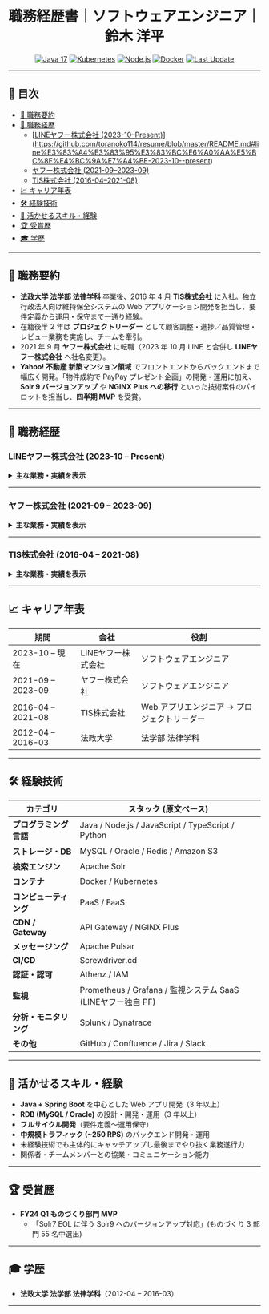 <!-- =========================================================
README.md ─ 原文準拠・フル情報版（スタイル保持）
========================================================= -->

<h1 align="center">職務経歴書｜ソフトウェアエンジニア｜鈴木 洋平</h1>

<p align="center">
  <!-- Tech / profile badges (原文にある技術のみ表示) -->
  <a href="https://openjdk.org/"><img src="https://img.shields.io/badge/Java-17-blue?logo=openjdk" alt="Java&nbsp;17"></a>
  <a href="https://kubernetes.io/"><img src="https://img.shields.io/badge/Kubernetes-blue?logo=kubernetes" alt="Kubernetes"></a>
  <a href="https://nodejs.org/"><img src="https://img.shields.io/badge/Node.js-green?logo=node.js" alt="Node.js"></a>
  <a href="https://docs.docker.com/"><img src="https://img.shields.io/badge/Docker-blue?logo=docker" alt="Docker"></a>
  <a href="https://img.shields.io/github/last-commit/toranoko114/resume">
    <img src="https://img.shields.io/github/last-commit/toranoko114/resume?label=Last%20Update" alt="Last&nbsp;Update">
  </a>
</p>

---

## 📑 目次
- [📝 職務要約](#職務要約)
- [🏢 職務経歴](#職務経歴)
  - [[LINEヤフー株式会社 (2023-10–Present)](#LINEヤフー株式会社 (2023-10 – Present))](https://github.com/toranoko114/resume/blob/master/README.md#line%E3%83%A4%E3%83%95%E3%83%BC%E6%A0%AA%E5%BC%8F%E4%BC%9A%E7%A4%BE-2023-10--present)
  - [ヤフー株式会社 (2021-09–2023-09)](#ヤフー株式会社-2021-09–2023-09)
  - [TIS株式会社 (2016-04–2021-08)](#tis株式会社-2016-04–2021-08)
- [📈 キャリア年表](#キャリア年表)
- [🛠️ 経験技術](#経験技術)
- [💪 活かせるスキル・経験](#活かせるスキル経験)
- [🏆 受賞歴](#受賞歴)
- [🎓 学歴](#学歴)

---

## 📝 職務要約
- **法政大学 法学部 法律学科** 卒業後、2016 年 4 月 **TIS株式会社** に入社。独立行政法人向け維持保全システムの Web アプリケーション開発を担当し、要件定義から運用・保守まで一通り経験。  
- 在籍後半 2 年は **プロジェクトリーダー** として顧客調整・進捗／品質管理・レビュー業務を実施し、チームを牽引。  
- 2021 年 9 月 **ヤフー株式会社** に転職（2023 年 10 月 LINE と合併し **LINEヤフー株式会社** へ社名変更）。  
- **Yahoo! 不動産 新築マンション領域** でフロントエンドからバックエンドまで幅広く開発。「物件成約で PayPay プレゼント企画」の開発・運用に加え、**Solr 9 バージョンアップ** や **NGINX Plus への移行** といった技術案件のパイロットを担当し、**四半期 MVP** を受賞。  

---

## 🏢 職務経歴

### LINEヤフー株式会社 (2023-10 – Present)
<details>
<summary><strong>主な業務・実績を表示</strong></summary>

| # | テーマ | 概要・成果 |
|:-:|-------|-----------|
| 1 | 物件数 No.1 奪還<br>公式サイトクロール対応 | - SUUMO へ奪われた物件数首位を奪還するための大規模改修<br>- フロントほぼ全画面（**約 200 ファイル**）を修正<br>- **1 週間前倒し**で無事故リリースし、翌週首位奪還を達成 |
| 2 | 社内プラットフォーム<br>(Kong→NGINX Plus) 移行 | - Internet 公開ドメイン **10 件** を対象に移行<br>- パイロット 1 ドメイン完了後にドキュメント／テスト／CI/CD を整備<br>- すべてのサービスを **無事故** でリリース完遂 |
| 3 | List-Unsubscribe 対応 | - Gmail ガイドライン対応でメールヘッダを追加<br>- **MQ → FaaS** のイベントドリブン構成でオプトアウト自動処理<br>- 個人情報案件として情報セキュリティ責任者レビューを実施 |
| 4 | Solr 7 → 9 バージョンアップ | - 21 コア中 1 コアをパイロットで担当（Solr 未経験からキャッチアップ）<br>- ドキュメント整備で後続コアの工数を **30→9 人日 (約 30% 減)** に短縮<br>- 期限内・無事故リリース |
| 5 | プライベート Kubernetes 移行 | - 新築マンション領域のパイロットを担当し **無事故完遂**<br>- 移行ノウハウを社員／業務委託メンバーへ展開 |
| 6 | E2E テスト導入 &<br>Change Lead Time 改善 | - 資料請求・見学予約フローに自動リグレッションテストを導入<br>- ブランチ戦略を **Git Flow → GitHub Flow** へ変更し、<br>前年同期比 **21%**, 直近 3 か月比 **60%** の CLT 削減を達成 |

</details>

---

### ヤフー株式会社 (2021-09 – 2023-09)
<details>
<summary><strong>主な業務・実績を表示</strong></summary>

| # | テーマ | 概要・成果 |
|:-:|-------|-----------|
| 1 | 物件成約で PayPay<br>プレゼント企画 (第1–4弾) | - **第1弾:** 新規バッチ機能を設計〜運用（排他制御・トランザクション管理を重視）<br>- **第2弾:** ユーザリスト自動抽出機能で通知業務を効率化<br>- **第3弾:** 約 **5 人月** の開発ディレクション／設計／運用を担当<br>- **第4弾:** 要件定義フェーズに早期介入し手戻りゼロ・テスト工数削減 |
| 2 | アプリ誤問合せ事故<br>ポストモーテム | - 本番誤問合せ事故の応急処置・事故レビュー・再発防止を実施<br>- WEB チームとアプリチームの橋渡しを担当し、再発ゼロを継続 |
| 3 | Java 17 + Spring Boot 3<br>バージョンアップ | - 自担当 **2 リポジトリ**＋委託 **8 リポジトリ** を期限内・無事故で移行 |

</details>

---

### TIS株式会社 (2016-04 – 2021-08)
<details>
<summary><strong>主な業務・実績を表示</strong></summary>

| # | テーマ | 概要・成果 |
|:-:|-------|-----------|
| 1 | プロジェクトマネジメント | - 2 億円規模 PJ を対象に **PJ 計画・仕様調整・原価／進捗／品質管理** を実施し完遂 |
| 2 | 要件定義・設計 | - 要件定義、基本設計、詳細設計の作成およびレビュー |
| 3 | 実装・テスト | - 実装／レビュー、テスト計画策定・仕様書作成・試験実施を担当 |

</details>

---

## 📈 キャリア年表

| 期間 | 会社 | 役割 |
|------|------|------|
| 2023-10 – 現在 | LINEヤフー株式会社 | ソフトウェアエンジニア |
| 2021-09 – 2023-09 | ヤフー株式会社 | ソフトウェアエンジニア |
| 2016-04 – 2021-08 | TIS株式会社 | Web アプリエンジニア → プロジェクトリーダー |
| 2012-04 – 2016-03 | 法政大学 | 法学部 法律学科 |

---

## 🛠️ 経験技術
| カテゴリ | スタック (原文ベース) |
|---|---|
| **プログラミング言語** | Java / Node.js / JavaScript / TypeScript / Python |
| **ストレージ・DB** | MySQL / Oracle / Redis / Amazon S3 |
| **検索エンジン** | Apache Solr |
| **コンテナ** | Docker / Kubernetes |
| **コンピューティング** | PaaS / FaaS |
| **CDN / Gateway** | API Gateway / NGINX Plus |
| **メッセージング** | Apache Pulsar |
| **CI/CD** | Screwdriver.cd |
| **認証・認可** | Athenz / IAM |
| **監視** | Prometheus / Grafana / 監視システム SaaS (LINEヤフー独自 PF) |
| **分析・モニタリング** | Splunk / Dynatrace |
| **その他** | GitHub / Confluence / Jira / Slack |

---

## 💪 活かせるスキル・経験
- **Java + Spring Boot** を中心とした Web アプリ開発（3 年以上）  
- **RDB (MySQL / Oracle)** の設計・開発・運用（3 年以上）  
- **フルサイクル開発**（要件定義〜運用保守）  
- **中規模トラフィック (~250 RPS)** のバックエンド開発・運用  
- 未経験技術でも主体的にキャッチアップし最後までやり抜く業務遂行力  
- 関係者・チームメンバーとの協業・コミュニケーション能力  

---

## 🏆 受賞歴
- **FY24 Q1 ものづくり部門 MVP**  
  - 「Solr7 EOL に伴う Solr9 へのバージョンアップ対応」(ものづくり 3 部門 55 名中選出)

---

## 🎓 学歴
- **法政大学 法学部 法律学科**（2012-04 – 2016-03）

---
